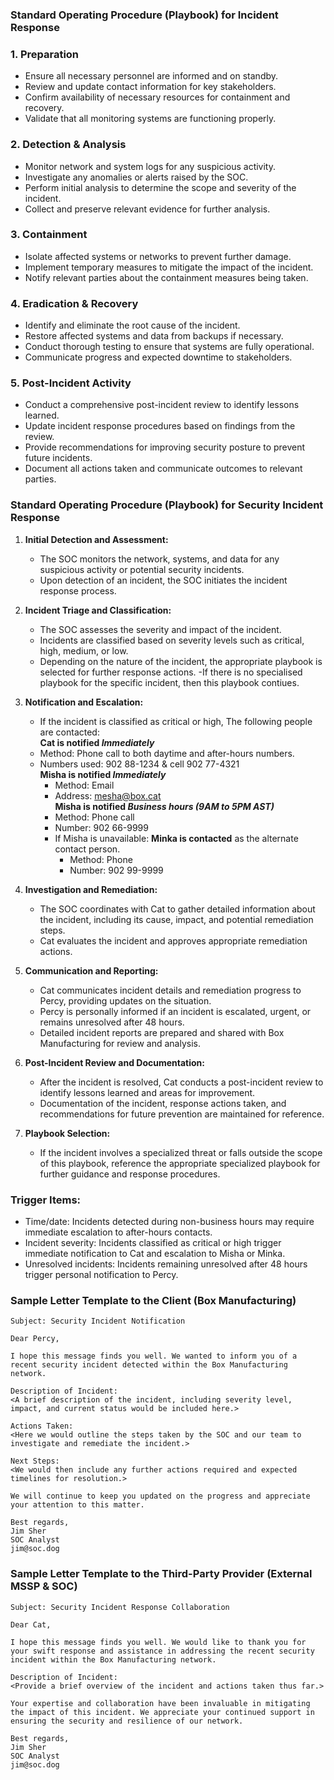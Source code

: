 ### Standard Operating Procedure (Playbook) for Incident Response

### 1. Preparation
- Ensure all necessary personnel are informed and on standby.
- Review and update contact information for key stakeholders.
- Confirm availability of necessary resources for containment and recovery.
- Validate that all monitoring systems are functioning properly.

### 2. Detection & Analysis
- Monitor network and system logs for any suspicious activity.
- Investigate any anomalies or alerts raised by the SOC.
- Perform initial analysis to determine the scope and severity of the incident.
- Collect and preserve relevant evidence for further analysis.

### 3. Containment
- Isolate affected systems or networks to prevent further damage.
- Implement temporary measures to mitigate the impact of the incident.
- Notify relevant parties about the containment measures being taken.

### 4. Eradication & Recovery
- Identify and eliminate the root cause of the incident.
- Restore affected systems and data from backups if necessary.
- Conduct thorough testing to ensure that systems are fully operational.
- Communicate progress and expected downtime to stakeholders.

### 5. Post-Incident Activity
- Conduct a comprehensive post-incident review to identify lessons learned.
- Update incident response procedures based on findings from the review.
- Provide recommendations for improving security posture to prevent future incidents.
- Document all actions taken and communicate outcomes to relevant parties.























### Standard Operating Procedure (Playbook) for Security Incident Response

1. **Initial Detection and Assessment:**
   - The SOC monitors the network, systems, and data for any suspicious activity or potential security incidents.
   - Upon detection of an incident, the SOC initiates the incident response process.

2. **Incident Triage and Classification:**
   - The SOC assesses the severity and impact of the incident.
   - Incidents are classified based on severity levels such as critical, high, medium, or low.
   - Depending on the nature of the incident, the appropriate playbook is selected for further response actions.
      -If there is no specialised playbook for the specific incident, then this playbook contiues.

3. **Notification and Escalation:**
   - If the incident is classified as critical or high, The following people are contacted:  
     **Cat is notified _Immediately_**
    - Method: Phone call to both daytime and after-hours numbers.
    - Numbers used: 902 88-1234 & cell 902 77-4321  
    **Misha is notified _Immediately_**
      - Method: Email
      - Address: mesha@box.cat  
    **Misha is notified _Business hours (9AM to 5PM AST)_**
      - Method: Phone call
      - Number: 902 66-9999
       - If Misha is unavailable:
         **Minka is contacted** as the alternate contact person.
         - Method: Phone
         - Number: 902 99-9999

4. **Investigation and Remediation:**
   - The SOC coordinates with Cat to gather detailed information about the incident, including its cause, impact, and potential remediation steps.
   - Cat evaluates the incident and approves appropriate remediation actions.

5. **Communication and Reporting:**
   - Cat communicates incident details and remediation progress to Percy, providing updates on the situation.
   - Percy is personally informed if an incident is escalated, urgent, or remains unresolved after 48 hours.
   - Detailed incident reports are prepared and shared with Box Manufacturing for review and analysis.

6. **Post-Incident Review and Documentation:**
   - After the incident is resolved, Cat conducts a post-incident review to identify lessons learned and areas for improvement.
   - Documentation of the incident, response actions taken, and recommendations for future prevention are maintained for reference.
  
7. **Playbook Selection:**
   - If the incident involves a specialized threat or falls outside the scope of this playbook, reference the appropriate specialized playbook for further guidance and response procedures.
     
  
### Trigger Items:
- Time/date: Incidents detected during non-business hours may require immediate escalation to after-hours contacts.
- Incident severity: Incidents classified as critical or high trigger immediate notification to Cat and escalation to Misha or Minka.
- Unresolved incidents: Incidents remaining unresolved after 48 hours trigger personal notification to Percy.


### Sample Letter Template to the Client (Box Manufacturing)

```
Subject: Security Incident Notification

Dear Percy,

I hope this message finds you well. We wanted to inform you of a recent security incident detected within the Box Manufacturing network.

Description of Incident:
<A brief description of the incident, including severity level, impact, and current status would be included here.>

Actions Taken:
<Here we would outline the steps taken by the SOC and our team to investigate and remediate the incident.>

Next Steps:
<We would then include any further actions required and expected timelines for resolution.>

We will continue to keep you updated on the progress and appreciate your attention to this matter.

Best regards,
Jim Sher
SOC Analyst
jim@soc.dog
```

### Sample Letter Template to the Third-Party Provider (External MSSP & SOC)

```
Subject: Security Incident Response Collaboration

Dear Cat,

I hope this message finds you well. We would like to thank you for your swift response and assistance in addressing the recent security incident within the Box Manufacturing network.

Description of Incident:
<Provide a brief overview of the incident and actions taken thus far.>

Your expertise and collaboration have been invaluable in mitigating the impact of this incident. We appreciate your continued support in ensuring the security and resilience of our network.

Best regards,
Jim Sher
SOC Analyst
jim@soc.dog
```
